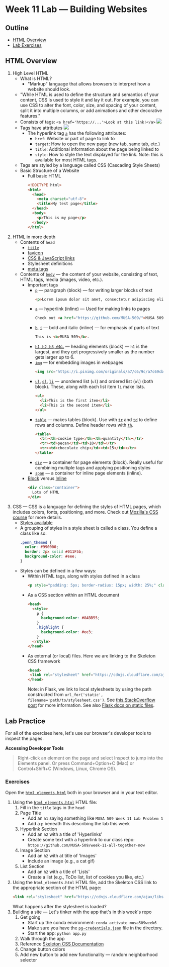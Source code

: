 # Week 11 Lab — Building Websites

## Outline

* [HTML Overview](#html-overview)
* [Lab Exercises](#lab-practice)

## HTML Overview

1. High Level HTML
   * What is HTML?
     * "Markup" language that allows browsers to interpret how a website should look.
    * "While HTML is used to define the structure and semantics of your content, CSS is used to style it and lay it out. For example, you can use CSS to alter the font, color, size, and spacing of your content, split it into multiple columns, or add  animations and other decorative features."
     * Consists of tags: `<a href='https://...'>Look at this link!</a>`
      ![](https://media.prod.mdn.mozit.cloud/attachments/2014/04/09/7659/a731e40efad1f6e0b728bfcf86c0035b/anatomy-of-an-html-element.png)
     * Tags have attributes
      ![](https://media.prod.mdn.mozit.cloud/attachments/2014/11/14/9345/99516bbeb470af58b608d17bb30e53e6/grumpy-cat-attribute-small.png)
       * The hyperlink tag [`a`](https://developer.mozilla.org/en-US/docs/Web/HTML/Element/a) has the following attributes:
         * `href`: Website or part of page to link to
         * `target`: How to open the new page (new tab, same tab, etc.)
         * `title`: Additional information about the page being linked to
         * `style`: How to style the text displayed for the link. Note: this is available for most HTML tags.
     * Tags are styled by a language called CSS (Cascading Style Sheets)
   * Basic Structure of a Website
     * Full basic HTML
       ```HTML
       <!DOCTYPE html>
       <html>
         <head>
           <meta charset="utf-8">
           <title>My test page</title>
         </head>
         <body>
           <p>This is my page</p>
         </body>
       </html>
       ```
2. HTML in more depth
   * Contents of `head`
     * [`title`](https://developer.mozilla.org/en-US/docs/Learn/HTML/Introduction_to_HTML/The_head_metadata_in_HTML#Adding_a_title)
     * [favicon](https://developer.mozilla.org/en-US/docs/Learn/HTML/Introduction_to_HTML/The_head_metadata_in_HTML#Adding_custom_icons_to_your_site)
     * [CSS & JavaScript links](https://developer.mozilla.org/en-US/docs/Learn/HTML/Introduction_to_HTML/The_head_metadata_in_HTML#Applying_CSS_and_JavaScript_to_HTML)
     * Stylesheet definitions
     * [meta tags](https://developer.mozilla.org/en-US/docs/Learn/HTML/Introduction_to_HTML/The_head_metadata_in_HTML#Metadata_the_%3Cmeta%3E_element)
   * Contents of [`body`](https://developer.mozilla.org/en-US/docs/Web/HTML/Element/body) — the content of your website, consisting of text, HTML tags,  media (images, video, etc.).
     * Important tags
       * [`p`](https://developer.mozilla.org/en-US/docs/Web/HTML/Element/p) — paragraph (block) — for writing larger blocks of text
         ```HTML
         <p>Lorem ipsum dolor sit amet, consectetur adipiscing elit. Cras metus.</p>
         ```
       * [`a`](https://developer.mozilla.org/en-US/docs/Web/HTML/Element/a) — hyperlink (inline) — Used for making links to pages
         ```HTML
         Check out <a href="https://github.com/MUSA-509/">MUSA 509's class page</a>
         ```
       * [`b`](https://developer.mozilla.org/en-US/docs/Web/HTML/Element/b), [`i`](https://developer.mozilla.org/en-US/docs/Web/HTML/Element/i) — bold and italic (inline) — for emphasis of parts of text
         ```HTML
         This is <b>MUSA 509</b>.
         ```
       * [`h1`, `h2`, `h3`, etc.](https://developer.mozilla.org/en-US/docs/Web/HTML/Element/Heading_Elements) — heading elements (block) — `h1` is the largest, and they get progressively smaller as the number gets larger up to 6.
       * [`img`](https://developer.mozilla.org/en-US/docs/Web/HTML/Element/img) — for embedding images in webpages
         ```HTML
         <img src="https://i.pinimg.com/originals/a7/c6/9c/a7c69cb3cf2e5a0d1fb9f7211b7bea2a.gif" title="Sleepy cat in a bowl" />
         ```
       * [`ul`](https://developer.mozilla.org/en-US/docs/Web/HTML/Element/ul), [`ol`](https://developer.mozilla.org/en-US/docs/Web/HTML/Element/ol), [`li`](https://developer.mozilla.org/en-US/docs/Web/HTML/Element/li) — unordered list (`ul`) and ordered list (`ol`) (both block). These, along with each list item `li` make lists.
         ```HTML
         <ul>
           <li>This is the first item</li>
           <li>This is the second item</li>
         </ul>
         ```
       * [`table`](https://developer.mozilla.org/en-US/docs/Web/HTML/Element/table) — makes tables (block). Use with [`tr`](https://developer.mozilla.org/en-US/docs/Web/HTML/Element/tr) and [`td`](https://developer.mozilla.org/en-US/docs/Web/HTML/Element/td) to define rows and columns. Define header rows with [`th`](https://developer.mozilla.org/en-US/docs/Web/HTML/Element/th).
         ```HTML
         <table>
           <tr><th>cookie type</th><th>quantity</th></tr>
           <tr><td>pecan</td><td>10</td></tr>
           <tr><td>chocolate chip</td><td>15</td></tr>
         </table>
         ```
        * [`div`](https://developer.mozilla.org/en-US/docs/Web/HTML/Element/div) — a container for page elements (block). Really useful for combining multiple tags and applying positioning styles
        * [`span`](https://developer.mozilla.org/en-US/docs/Web/HTML/Element/span) — a container for inline page elements (inline).
     * [Block](https://developer.mozilla.org/en-US/docs/Web/HTML/Block-level_elements) versus [Inline](https://developer.mozilla.org/en-US/docs/Web/HTML/Inline_elements)
       ```HTML
       <div class="container">
         Lots of HTML
       </div>
       ```
3. CSS — CSS is a language for defining the styles of HTML pages, which includes colors, fonts, positioning, and more. Check out [Mozilla's CSS course](https://developer.mozilla.org/en-US/docs/Learn/CSS) for more details.
   * [Styles available](https://developer.mozilla.org/en-US/docs/Web/CSS/CSS_Properties_Reference)
   * A grouping of styles in a style sheet is called a class. You define a class like so:
     ```CSS
     .penn_themed {
       color: #990000;
       border: 2px solid #011F5b;
       background-color: #eee;
     }
     ```
   * Styles can be defined in a few ways:
     * Within HTML tags, along with styles defined in a class
       ```HTML
       <p style="padding: 5px; border-radius: 15px; width: 25%;" class="penn_themed">This is a Penn-themed paragraph block.</p>
       ```
     * As a CSS section within an HTML document
       ```HTML
       <head>
         <style>
           p {
             background-color: #8ABB55;
           }
           .highlight {
             background-color: #ee3;
           }
         </style>
       </head>
       ```
     * As external (or local) files. Here we are linking to the Skeleton CSS framework
       ```HTML
       <head>
        <link rel="stylesheet" href="https://cdnjs.cloudflare.com/ajax/libs/skeleton/2.0.4/skeleton.min.css">
       </head>
       ```
       Note: in Flask, we link to local stylesheets by using the path constructed from `url_for('static', filename='path/to/stylesheet.css')`. See [this StackOverflow post](https://stackoverflow.com/a/16353060/3159387) for more information. See also [Flask docs on static files](https://flask.palletsprojects.com/en/1.1.x/tutorial/static/).

## Lab Practice

For all of the exercises here, let's use our browser's developer tools to inspect the pages.

**Accessing Developer Tools**
> Right-click an element on the page and select Inspect to jump into the Elements panel. Or press Command+Option+C (Mac) or Control+Shift+C (Windows, Linux, Chrome OS).

### Exercises

Open the [`html_elements.html`](html_elements.html) both in your browser and in your text editor.

1. Using the [`html_elements.html`](html_elements.html) HTML file:
   1. Fill in the `title` tags in the `head`
   2. Page Title
      * Add an `h1` saying something like `MUSA 509 Week 11 Lab Problem 1`
      * Add a `p` beneath this describing the lab this week
   3. Hyperlink Section
      * Add an `h2` with a title of 'Hyperlinks'
      * Create some text with a hyperlink to our class repo: `https://github.com/MUSA-509/week-11-all-together-now`
   4. Image Section
      * Add an `h2` with at title of 'Images'
      * Include an image (e.g., a cat gif)
   5. List Section
      * Add an `h2` with a title of 'Lists'
      * Create a list (e.g., ToDo list, list of cookies you like, etc.)
2. Using the `html_elements.html` HTML file, add the Skeleton CSS link to the appropriate section of the HTML page:
   ```HTML
   <link rel="stylesheet" href="https://cdnjs.cloudflare.com/ajax/libs/skeleton/2.0.4/skeleton.min.css">
   ```
   What happens after the stylesheet is loaded?
3. Building a site — Let's tinker with the app that's in this week's repo
   1. Get going
      * Start up the conda environment: `conda activate musa509week6`
      * Make sure you have the [`pg-credentials.json`](https://canvas.upenn.edu/courses/1533813/files/89654914/download?download_frd=1) file in the directory.
      * Start the app: `python app.py`
   2. Walk through the app
   3. Reference [Skeleton CSS Documentation](http://getskeleton.com/)
   4. Change button colors
   5. Add new button to add new functionality — random neighborhood selector
